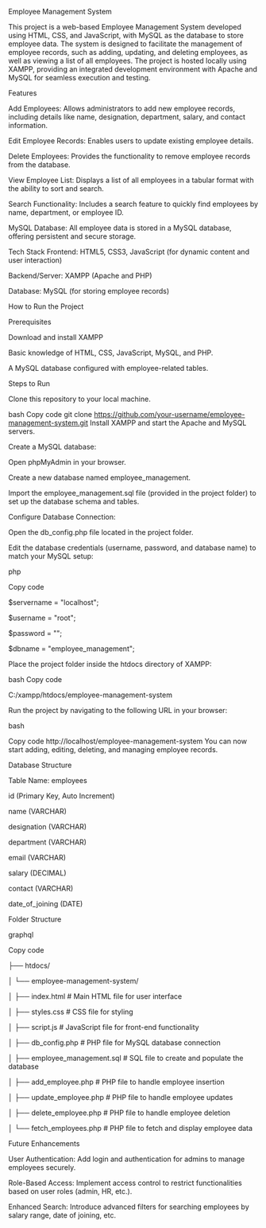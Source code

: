 Employee Management System

This project is a web-based Employee Management System developed using HTML, CSS, and JavaScript, with MySQL as the database to store employee data. The system is designed to facilitate the management of employee records, such as adding, updating, and deleting employees, as well as viewing a list of all employees. The project is hosted locally using XAMPP, providing an integrated development environment with Apache and MySQL for seamless execution and testing.



Features

Add Employees: Allows administrators to add new employee records, including details like name, designation, department, salary, and contact information.

Edit Employee Records: Enables users to update existing employee details.

Delete Employees: Provides the functionality to remove employee records from the database.

View Employee List: Displays a list of all employees in a tabular format with the ability to sort and search.

Search Functionality: Includes a search feature to quickly find employees by name, department, or employee ID.

MySQL Database: All employee data is stored in a MySQL database, offering persistent and secure storage.


Tech Stack
Frontend: HTML5, CSS3, JavaScript (for dynamic content and user interaction)

Backend/Server: XAMPP (Apache and PHP)

Database: MySQL (for storing employee records)


How to Run the Project

Prerequisites

Download and install XAMPP

Basic knowledge of HTML, CSS, JavaScript, MySQL, and PHP.

A MySQL database configured with employee-related tables.

Steps to Run

Clone this repository to your local machine.


bash
Copy code
git clone https://github.com/your-username/employee-management-system.git
Install XAMPP and start the Apache and MySQL servers.



Create a MySQL database:

Open phpMyAdmin in your browser.

Create a new database named employee_management.

Import the employee_management.sql file (provided in the project folder) to set up the database schema and tables.


Configure Database Connection:

Open the db_config.php file located in the project folder.

Edit the database credentials (username, password, and database name) to match your MySQL setup:

php

Copy code

$servername = "localhost";

$username = "root";

$password = "";

$dbname = "employee_management";

Place the project folder inside the htdocs directory of XAMPP:



bash
Copy code

C:/xampp/htdocs/employee-management-system

Run the project by navigating to the following URL in your browser:




bash

Copy code
http://localhost/employee-management-system
You can now start adding, editing, deleting, and managing employee records.





Database Structure

Table Name: employees

id (Primary Key, Auto Increment)

name (VARCHAR)

designation (VARCHAR)

department (VARCHAR)

email (VARCHAR)

salary (DECIMAL)

contact (VARCHAR)

date_of_joining (DATE)



Folder Structure

graphql

Copy code

├── htdocs/

│   └── employee-management-system/

│       ├── index.html            # Main HTML file for user interface

│       ├── styles.css            # CSS file for styling

│       ├── script.js             # JavaScript file for front-end functionality

│       ├── db_config.php         # PHP file for MySQL database connection

│       ├── employee_management.sql # SQL file to create and populate the database

│       ├── add_employee.php      # PHP file to handle employee insertion

│       ├── update_employee.php   # PHP file to handle employee updates

│       ├── delete_employee.php   # PHP file to handle employee deletion

│       └── fetch_employees.php   # PHP file to fetch and display employee data



Future Enhancements

User Authentication: Add login and authentication for admins to manage employees securely.

Role-Based Access: Implement access control to restrict functionalities based on user roles (admin, HR, etc.).

Enhanced Search: Introduce advanced filters for searching employees by salary range, date of joining, etc.
